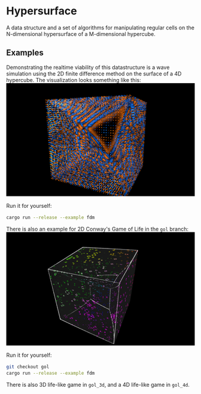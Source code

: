 # Hypersurface
A data structure and a set of algorithms for manipulating regular cells on the
N-dimensional hypersurface of a M-dimensional hypercube.

## Examples
Demonstrating the realtime viability of this datastructure is a wave simulation using the 2D finite difference method on the surface of a 4D hypercube.
The visualization looks something like this:
![4D FDM](images/fdm_4d.png)

Run it for yourself:
```sh
cargo run --release --example fdm
```

There is also an example for 2D Conway's Game of Life in the `gol` branch:
![Game of Life](images/gol.png)

Run it for yourself:
```sh
git checkout gol
cargo run --release --example fdm
```

There is also 3D life-like game in `gol_3d`, and a 4D life-like game in `gol_4d`. 
